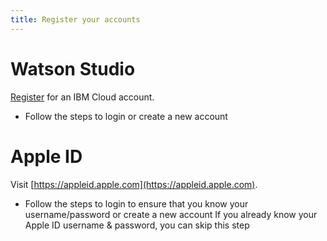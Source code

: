 ```yaml
---
title: Register your accounts
---
```

# Watson Studio
[Register](https://ibm.biz/BdZ2Gz) for an IBM Cloud account.

* Follow the steps to login or create a new account

# Apple ID
Visit [https://appleid.apple.com](https://appleid.apple.com).

* Follow the steps to login to ensure that you know your username/password or create a new account
If you already know your Apple ID username & password, you can skip this step
